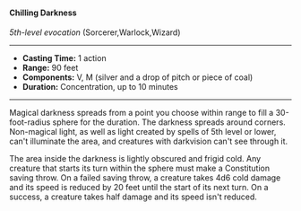 #### Chilling Darkness
*5th-level evocation* (Sorcerer,Warlock,Wizard)
___
- **Casting Time:** 1 action
- **Range:** 90 feet
- **Components:** V, M (silver and a drop of pitch or piece of coal)
- **Duration:** Concentration, up to 10 minutes
---
Magical darkness spreads from a point you choose within range to fill a 30-foot-radius sphere for the duration. The darkness spreads around corners. Non-magical light, as well as light created by spells of 5th level or lower, can't illuminate the area, and creatures with darkvision can't see through it. 

The area inside the darkness is lightly obscured and frigid cold. Any creature that starts its turn within the sphere must make a Constitution saving throw. On a failed saving throw, a creature takes 4d6 cold damage and its speed is reduced by 20 feet until the start of its next turn. On a success, a creature takes half damage and its speed isn't reduced.

